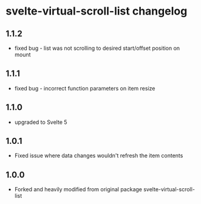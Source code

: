 # svelte-virtual-scroll-list changelog

## 1.1.2

- fixed bug - list was not scrolling to desired start/offset position on mount

## 1.1.1

- fixed bug - incorrect function parameters on item resize

## 1.1.0

- upgraded to Svelte 5

## 1.0.1

- Fixed issue where data changes wouldn't refresh the item contents

## 1.0.0

- Forked and heavily modified from original package svelte-virtual-scroll-list
